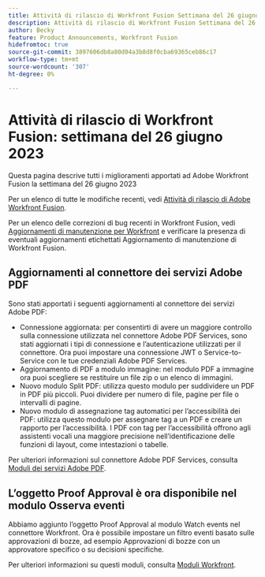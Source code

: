 ```yaml
---
title: Attività di rilascio di Workfront Fusion Settimana del 26 giugno 2023
description: Attività di rilascio di Workfront Fusion Settimana del 26 giugno 2023
author: Becky
feature: Product Announcements, Workfront Fusion
hidefromtoc: true
source-git-commit: 3897606db8a80d04a3b8d8f0cba69365ceb86c17
workflow-type: tm+mt
source-wordcount: '307'
ht-degree: 0%

---
```


# Attività di rilascio di Workfront Fusion: settimana del 26 giugno 2023

Questa pagina descrive tutti i miglioramenti apportati ad Adobe Workfront Fusion la settimana del 26 giugno 2023

Per un elenco di tutte le modifiche recenti, vedi [Attività di rilascio di Adobe Workfront Fusion](../../../product-announcements/product-releases/fusion-release-activity/fusion-release-activity.md).

Per un elenco delle correzioni di bug recenti in Workfront Fusion, vedi [Aggiornamenti di manutenzione per Workfront](https://experienceleague.adobe.com/docs/workfront-known-issues/releases/current-updates.html) e verificare la presenza di eventuali aggiornamenti etichettati Aggiornamento di manutenzione di Workfront Fusion.

## Aggiornamenti al connettore dei servizi Adobe PDF

Sono stati apportati i seguenti aggiornamenti al connettore dei servizi Adobe PDF:

* Connessione aggiornata: per consentirti di avere un maggiore controllo sulla connessione utilizzata nel connettore Adobe PDF Services, sono stati aggiornati i tipi di connessione e l’autenticazione utilizzati per il connettore. Ora puoi impostare una connessione JWT o Service-to-Service con le tue credenziali Adobe PDF Services.
* Aggiornamento di PDF a modulo immagine: nel modulo PDF a immagine ora puoi scegliere se restituire un file zip o un elenco di immagini.
* Nuovo modulo Split PDF: utilizza questo modulo per suddividere un PDF in PDF più piccoli. Puoi dividere per numero di file, pagine per file o intervalli di pagine.
* Nuovo modulo di assegnazione tag automatici per l’accessibilità dei PDF: utilizza questo modulo per assegnare tag a un PDF e creare un rapporto per l’accessibilità. I PDF con tag per l’accessibilità offrono agli assistenti vocali una maggiore precisione nell’identificazione delle funzioni di layout, come intestazioni o tabelle.

Per ulteriori informazioni sul connettore Adobe PDF Services, consulta [Moduli dei servizi Adobe PDF](/help/quicksilver/workfront-fusion/apps-and-their-modules/pdf-modules.md).

## L’oggetto Proof Approval è ora disponibile nel modulo Osserva eventi

Abbiamo aggiunto l’oggetto Proof Approval al modulo Watch events nel connettore Workfront. Ora è possibile impostare un filtro eventi basato sulle approvazioni di bozze, ad esempio Approvazioni di bozze con un approvatore specifico o su decisioni specifiche.

Per ulteriori informazioni su questi moduli, consulta [Moduli Workfront](/help/quicksilver/workfront-fusion/apps-and-their-modules/workfront-modules.md#triggers).
